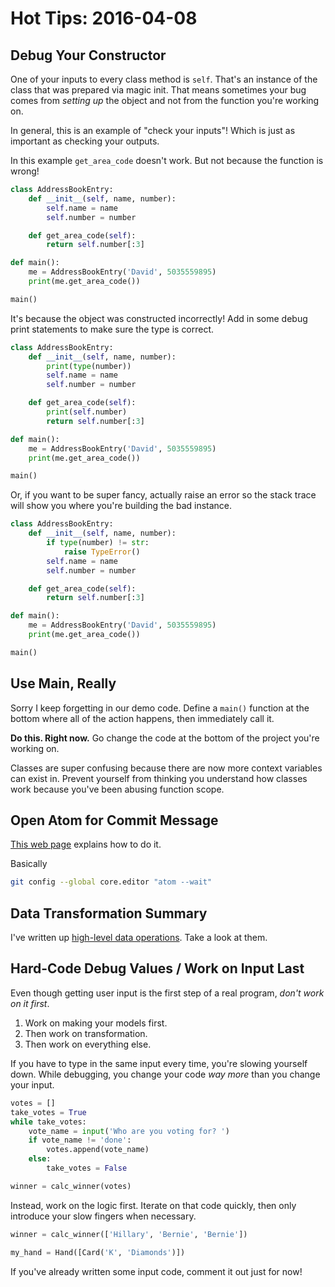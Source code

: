 # Hot Tips: 2016-04-08
## Debug Your Constructor
One of your inputs to every class method is `self`.
That's an instance of the class that was prepared via magic init.
That means sometimes your bug comes from _setting up_ the object and not from the function you're working on.

In general, this is an example of "check your inputs"!
Which is just as important as checking your outputs.

In this example `get_area_code` doesn't work.
But not because the function is wrong!
```python
class AddressBookEntry:
    def __init__(self, name, number):
        self.name = name
        self.number = number

    def get_area_code(self):
        return self.number[:3]

def main():
    me = AddressBookEntry('David', 5035559895)
    print(me.get_area_code())

main()
```

It's because the object was constructed incorrectly!
Add in some debug print statements to make sure the type is correct.
```python
class AddressBookEntry:
    def __init__(self, name, number):
        print(type(number))
        self.name = name
        self.number = number

    def get_area_code(self):
        print(self.number)
        return self.number[:3]

def main():
    me = AddressBookEntry('David', 5035559895)
    print(me.get_area_code())

main()
```

Or, if you want to be super fancy, actually raise an error so the stack trace will show you where you're building the bad instance.
```python
class AddressBookEntry:
    def __init__(self, name, number):
        if type(number) != str:
            raise TypeError()
        self.name = name
        self.number = number

    def get_area_code(self):
        return self.number[:3]

def main():
    me = AddressBookEntry('David', 5035559895)
    print(me.get_area_code())

main()
```

## Use Main, Really
Sorry I keep forgetting in our demo code.
Define a `main()` function at the bottom where all of the action happens, then immediately call it.

**Do this. Right now.**
Go change the code at the bottom of the project you're working on.

Classes are super confusing because there are now more context variables can exist in.
Prevent yourself from thinking you understand how classes work because you've been abusing function scope.

## Open Atom for Commit Message
[This web page](https://help.github.com/articles/associating-text-editors-with-git/) explains how to do it.

Basically
```bash
git config --global core.editor "atom --wait"
```

## Data Transformation Summary
I've written up [high-level data operations](/notes/problem-solving-data-transformations.md).
Take a look at them.

## Hard-Code Debug Values / Work on Input Last
Even though getting user input is the first step of a real program, _don't work on it first_.

1. Work on making your models first.
1. Then work on transformation.
1. Then work on everything else.

If you have to type in the same input every time, you're slowing yourself down.
While debugging, you change your code _way more_ than you change your input.
```python
votes = []
take_votes = True
while take_votes:
    vote_name = input('Who are you voting for? ')
    if vote_name != 'done':
        votes.append(vote_name)
    else:
        take_votes = False

winner = calc_winner(votes)
```

Instead, work on the logic first.
Iterate on that code quickly, then only introduce your slow fingers when necessary.
```python
winner = calc_winner(['Hillary', 'Bernie', 'Bernie'])

my_hand = Hand([Card('K', 'Diamonds')])
```

If you've already written some input code, comment it out just for now!
